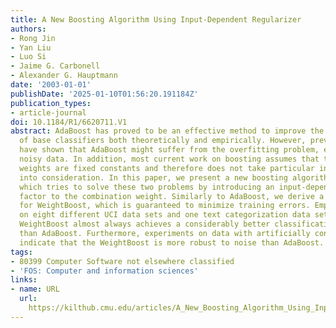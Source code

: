 ```yaml
---
title: A New Boosting Algorithm Using Input-Dependent Regularizer
authors:
- Rong Jin
- Yan Liu
- Luo Si
- Jaime G. Carbonell
- Alexander G. Hauptmann
date: '2003-01-01'
publishDate: '2025-01-10T01:56:20.191184Z'
publication_types:
- article-journal
doi: 10.1184/R1/6620711.V1
abstract: AdaBoost has proved to be an effective method to improve the performance
  of base classifiers both theoretically and empirically. However, previous studies
  have shown that AdaBoost might suffer from the overfitting problem, especially for
  noisy data. In addition, most current work on boosting assumes that the combination
  weights are fixed constants and therefore does not take particular input patterns
  into consideration. In this paper, we present a new boosting algorithm, “WeightBoost”,
  which tries to solve these two problems by introducing an input-dependent regularization
  factor to the combination weight. Similarly to AdaBoost, we derive a learning procedure
  for WeightBoost, which is guaranteed to minimize training errors. Empirical studies
  on eight different UCI data sets and one text categorization data set show that
  WeightBoost almost always achieves a considerably better classification accuracy
  than AdaBoost. Furthermore, experiments on data with artificially controlled noise
  indicate that the WeightBoost is more robust to noise than AdaBoost.
tags:
- 80399 Computer Software not elsewhere classified
- 'FOS: Computer and information sciences'
links:
- name: URL
  url: 
    https://kilthub.cmu.edu/articles/A_New_Boosting_Algorithm_Using_Input-Dependent_Regularizer/6620711/1
---
```

